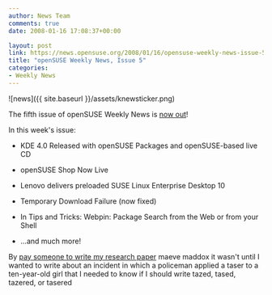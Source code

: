 ```yaml
---
author: News Team
comments: true
date: 2008-01-16 17:08:37+00:00

layout: post
link: https://news.opensuse.org/2008/01/16/opensuse-weekly-news-issue-5/
title: "openSUSE Weekly News, Issue 5"
categories:
- Weekly News
---
```



![news]({{ site.baseurl }}/assets/knewsticker.png)

The fifth issue of openSUSE Weekly News is [now out](http://en.opensuse.org/OpenSUSE_Weekly_News/5)! 

In this week's issue:



	
  * KDE 4.0 Released with openSUSE Packages and openSUSE-based live CD

	
  * openSUSE Shop Now Live

	
  * Lenovo delivers preloaded SUSE Linux Enterprise Desktop 10

	
  * Temporary Download Failure (now fixed)

	
  * In Tips and Tricks: Webpin: Package Search from the Web or from your Shell 

	
  * ...and much more!





 By [pay someone to write my research paper](https://midnightpapers.com/) maeve maddox it wasn't until I wanted to write about an incident in which a policeman applied a taser to a ten-year-old girl that I needed to know if I should write tazed, tased, tazered, or tasered		
